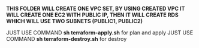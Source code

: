 **THIS FOLDER WILL CREATE ONE VPC SET, BY USING CREATED VPC IT WILL CREATE ONE EC2 WITH PUBLIC IP, THEN IT WILL CREATE RDS WHICH WILL USE TWO SUBNETS (PUBLIC1, PUBLIC2)**

JUST USE COMMAND **sh terraform-apply.sh** for plan and apply
JUST USE COMMAND **sh terraform-destroy.sh** for destroy
